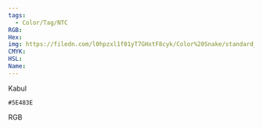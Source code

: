 ```yaml
---
tags:
  - Color/Tag/NTC
RGB:
Hex:
img: https://filedn.com/l0hpzxl1f01yT7GHxtF8cyk/Color%20Snake/standard_csv_to_svg/%23/5E483E.svg
CMYK:
HSL:
Name:
---
```

Kabul
```palette
#5E483E
```
RGB
